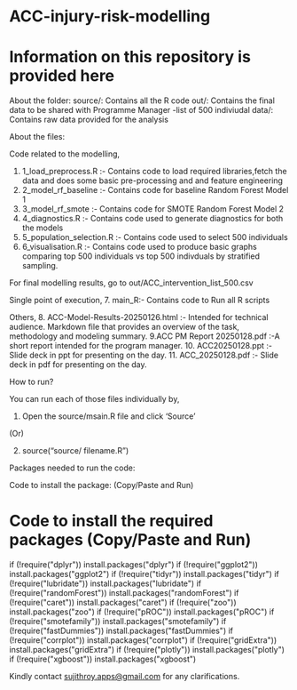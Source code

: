 # ACC-injury-risk-modelling

# Information on this repository is provided here

About the folder:
source/: Contains all the R code
out/: Contains the final data to be shared with Programme Manager -list of 500 indiviudal
data/: Contains raw data provided for the analysis

About the files:

Code related to the modelling,
1. 1_load_preprocess.R :- Contains code to load required libraries,fetch the data and does some basic pre-processing and and feature engineering
2. 2_model_rf_baseline :- Contains code for baseline Random Forest Model 1
3. 3_model_rf_smote :- Contains code for SMOTE Random Forest Model 2
4. 4_diagnostics.R :- Contains code used to generate diagnostics for both the models
5. 5_population_selection.R :-  Contains code used to select 500 individuals
6. 6_visualisation.R :- Contains code used to produce basic graphs comparing top 500 individuals vs top 500 indivduals by stratified sampling.

For final modelling results, go to out/ACC_intervention_list_500.csv

Single point of execution,
7. main_R:- Contains code to Run all R scripts

Others,
8. ACC-Model-Results-20250126.html :- Intended for technical audience. Markdown file that provides an overview of the task, methodology and modeling summary.
9.ACC PM Report 20250128.pdf :-A short report intended for the program manager.
10. ACC20250128.ppt :- Slide deck in ppt for presenting on the day.
11. ACC_20250128.pdf :- Slide deck in pdf for presenting on the day.

How to run?

You can run each of those files individually by,

1. Open the source/msain.R file and click ‘Source’

(Or)

2. source(“source/ filename.R”)


Packages needed to run the code: 

Code to install the package: (Copy/Paste and Run)
# Code to install the required packages (Copy/Paste and Run)

if (!require("dplyr")) install.packages("dplyr")
if (!require("ggplot2")) install.packages("ggplot2")
if (!require("tidyr")) install.packages("tidyr")
if (!require("lubridate")) install.packages("lubridate")
if (!require("randomForest")) install.packages("randomForest")
if (!require("caret")) install.packages("caret")
if (!require("zoo")) install.packages("zoo")
if (!require("pROC")) install.packages("pROC")
if (!require("smotefamily")) install.packages("smotefamily")
if (!require("fastDummies")) install.packages("fastDummies")
if (!require("corrplot")) install.packages("corrplot")
if (!require("gridExtra")) install.packages("gridExtra")
if (!require("plotly")) install.packages("plotly")
if (!require("xgboost")) install.packages("xgboost")


Kindly contact sujithroy.apps@gmail.com for any clarifications.
